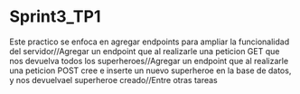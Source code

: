 # Sprint3_TP1
Este practico se enfoca en agregar endpoints para ampliar la funcionalidad del servidor//Agregar un endpoint que al realizarle una peticion GET que nos devuelva todos los superheroes//Agregar un endpoint que al realizarle una peticion POST cree e inserte un nuevo superheroe en la base de datos, y nos devuelvael superheroe creado//Entre otras tareas
